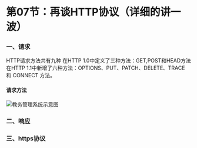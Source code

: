 # 第07节：再谈HTTP协议（详细的讲一波）

### 一、请求

HTTP请求方法共有九种
在HTTP 1.0中定义了三种方法：GET,POST和HEAD方法
在HTTP 1.1中新增了六种方法：OPTIONS、PUT、PATCH、DELETE、TRACE 和 CONNECT 方法。


#### 请求方法

![教务管理系统示意图](../images/0807method.png)

### 二、响应

### 三、https协议